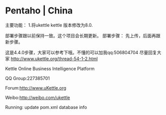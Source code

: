 # Pentaho | China
主要功能：
1.将ukettle kettle 版本修改为8.0.

部署步骤跟以前保持一致。这个项目会长期更新。
部署步骤：
先上传，后面再跟新步骤。

这是4.4.0步骤，大家可以参考下哦。不懂的可以加我qq:506804704 尽量回复大家
http://www.ukettle.org/thread-54-1-2.html

Kettle Online Business Intelligence Platform


QQ Group:227385701

Forum:http://www.uKettle.org

Weibo:http://weibo.com/ukettle

Running: update pom.xml database info